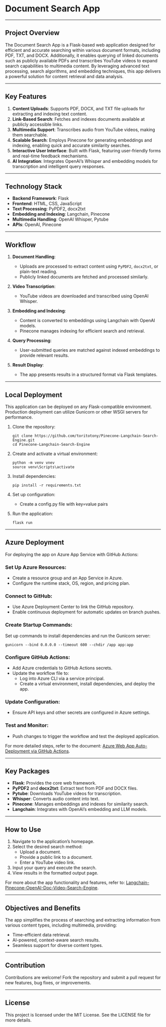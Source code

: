 # Document Search App

---

## Project Overview

The Document Search App is a Flask-based web application designed for efficient and accurate searching within various document formats, including PDF, TXT, and DOCX. Additionally, it enables querying of linked documents such as publicly available PDFs and transcribes YouTube videos to expand search capabilities to multimedia content. By leveraging advanced text processing, search algorithms, and embedding techniques, this app delivers a powerful solution for content retrieval and data analysis.

---

## Key Features

1. **Content Uploads**: Supports PDF, DOCX, and TXT file uploads for extracting and indexing text content.
2. **Link-Based Search**: Fetches and indexes documents available at publicly accessible links.
3. **Multimedia Support**: Transcribes audio from YouTube videos, making them searchable.
4. **Scalable Search**: Employs Pinecone for generating embeddings and indexing, enabling quick and accurate similarity searches.
5. **Interactive User Interface**: Built with Flask, featuring user-friendly forms and real-time feedback mechanisms.
6. **AI Integration**: Integrates OpenAI’s Whisper and embedding models for transcription and intelligent query responses.

---

## Technology Stack

- **Backend Framework**: Flask
- **Frontend**: HTML, CSS, JavaScript
- **Text Processing**: PyPDF2, docx2txt
- **Embedding and Indexing**: Langchain, Pinecone
- **Multimedia Handling**: OpenAI Whisper, Pytube
- **APIs**: OpenAI, Pinecone

---

## Workflow

1. **Document Handling**:
   - Uploads are processed to extract content using `PyPDF2`, `docx2txt`, or plain-text reading.
   - Publicly linked documents are fetched and processed similarly.

2. **Video Transcription**:
   - YouTube videos are downloaded and transcribed using OpenAI Whisper.

3. **Embedding and Indexing**:
   - Content is converted to embeddings using Langchain with OpenAI models.
   - Pinecone manages indexing for efficient search and retrieval.

4. **Query Processing**:
   - User-submitted queries are matched against indexed embeddings to provide relevant results.

5. **Result Display**:
   - The app presents results in a structured format via Flask templates.

--- 

## Local Deployment

This application can be deployed on any Flask-compatible environment. Production deployment can utilize Gunicorn or other WSGI servers for performance.

1. Clone the repository:
   ```
   git clone https://github.com/toritotony/Pinecone-Langchain-Search-Engine.git
   cd Pinecone-Langchain-Search-Engine
   ```

2. Create and activate a virtual environment:
   ```
   python -m venv vnev 
   source venv\Scripts\activate
   ```

3. Install dependencies:
   ```
   pip install -r requirements.txt
   ```

4. Set up configuration:
   - Create a config.py file with key=value pairs 

5. Run the application:
   ```
   flask run
   ```

---

## Azure Deployment

For deploying the app on Azure App Service with GitHub Actions:

### Set Up Azure Resources:
- Create a resource group and an App Service in Azure.
- Configure the runtime stack, OS, region, and pricing plan.

### Connect to GitHub:
- Use Azure Deployment Center to link the GitHub repository.
- Enable continuous deployment for automatic updates on branch pushes.

### Create Startup Commands:
Set up commands to install dependencies and run the Gunicorn server:
```
gunicorn --bind 0.0.0.0 --timeout 600 --chdir /app app:app
```

### Configure GitHub Actions:
- Add Azure credentials to GitHub Actions secrets.
- Update the workflow file to:
  - Log into Azure CLI via a service principal.
  - Create a virtual environment, install dependencies, and deploy the app.

### Update Configuration:
- Ensure API keys and other secrets are configured in Azure settings.

### Test and Monitor:
- Push changes to trigger the workflow and test the deployed application.

For more detailed steps, refer to the document: [Azure Web App Auto-Deployment via GitHub Actions](https://www.linkedin.com/feed/update/urn:li:activity:7191082240196419584/).

---

## Key Packages

- **Flask**: Provides the core web framework.
- **PyPDF2** and **docx2txt**: Extract text from PDF and DOCX files.
- **Pytube**: Downloads YouTube videos for transcription.
- **Whisper**: Converts audio content into text.
- **Pinecone**: Manages embeddings and indexes for similarity search.
- **Langchain**: Integrates with OpenAI’s embedding and LLM models.

---

## How to Use

1. Navigate to the application’s homepage.
2. Select the desired search method:
   - Upload a document.
   - Provide a public link to a document.
   - Enter a YouTube video link.
3. Input your query and execute the search.
4. View results in the formatted output page.

For more about the app functionality and features, refer to: [Langchain-Pinecone-OpenAI-Doc-Video-Search-Engine](https://www.linkedin.com/feed/update/urn:li:activity:7151699275293343746/).

---

## Objectives and Benefits

The app simplifies the process of searching and extracting information from various content types, including multimedia, providing:

- Time-efficient data retrieval.
- AI-powered, context-aware search results.
- Seamless support for diverse content types.

---

## Contribution

Contributions are welcome! Fork the repository and submit a pull request for new features, bug fixes, or improvements.

---

## License

This project is licensed under the MIT License. See the LICENSE file for more details.
